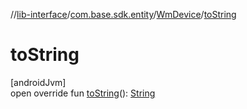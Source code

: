 //[lib-interface](../../../index.md)/[com.base.sdk.entity](../index.md)/[WmDevice](index.md)/[toString](to-string.md)

# toString

[androidJvm]\
open override fun [toString](to-string.md)(): [String](https://kotlinlang.org/api/latest/jvm/stdlib/kotlin/-string/index.html)
